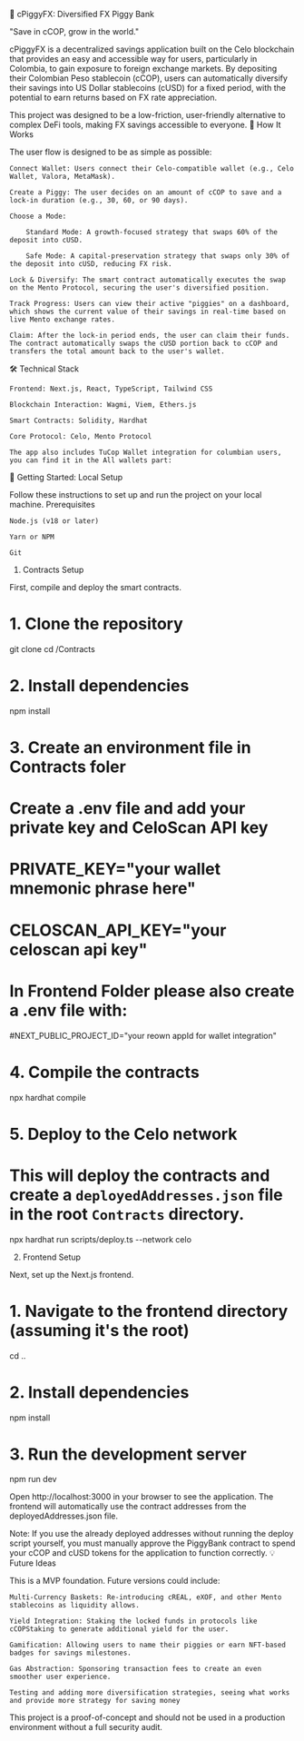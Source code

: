 🐷 cPiggyFX: Diversified FX Piggy Bank

"Save in cCOP, grow in the world."

cPiggyFX is a decentralized savings application built on the Celo blockchain that provides an easy and accessible way for users, particularly in Colombia, to gain exposure to foreign exchange markets. By depositing their Colombian Peso stablecoin (cCOP), users can automatically diversify their savings into US Dollar stablecoins (cUSD) for a fixed period, with the potential to earn returns based on FX rate appreciation.

This project was designed to be a low-friction, user-friendly alternative to complex DeFi tools, making FX savings accessible to everyone.
🚀 How It Works

The user flow is designed to be as simple as possible:

    Connect Wallet: Users connect their Celo-compatible wallet (e.g., Celo Wallet, Valora, MetaMask).

    Create a Piggy: The user decides on an amount of cCOP to save and a lock-in duration (e.g., 30, 60, or 90 days).

    Choose a Mode:

        Standard Mode: A growth-focused strategy that swaps 60% of the deposit into cUSD.

        Safe Mode: A capital-preservation strategy that swaps only 30% of the deposit into cUSD, reducing FX risk.

    Lock & Diversify: The smart contract automatically executes the swap on the Mento Protocol, securing the user's diversified position.

    Track Progress: Users can view their active "piggies" on a dashboard, which shows the current value of their savings in real-time based on live Mento exchange rates.

    Claim: After the lock-in period ends, the user can claim their funds. The contract automatically swaps the cUSD portion back to cCOP and transfers the total amount back to the user's wallet.

🛠️ Technical Stack

    Frontend: Next.js, React, TypeScript, Tailwind CSS

    Blockchain Interaction: Wagmi, Viem, Ethers.js

    Smart Contracts: Solidity, Hardhat

    Core Protocol: Celo, Mento Protocol

    The app also includes TuCop Wallet integration for columbian users, you can find it in the All wallets part:

🏁 Getting Started: Local Setup

Follow these instructions to set up and run the project on your local machine.
Prerequisites

    Node.js (v18 or later)

    Yarn or NPM

    Git

1. Contracts Setup

First, compile and deploy the smart contracts.

# 1. Clone the repository
git clone <your-repo-url>
cd <your-repo-folder>/Contracts

# 2. Install dependencies
npm install

# 3. Create an environment file in Contracts foler
# Create a .env file and add your private key and CeloScan API key
# PRIVATE_KEY="your wallet mnemonic phrase here"
# CELOSCAN_API_KEY="your celoscan api key"

# In Frontend Folder please also create a .env file with:
#NEXT_PUBLIC_PROJECT_ID="your reown appId for wallet integration"

# 4. Compile the contracts
npx hardhat compile

# 5. Deploy to the Celo network
# This will deploy the contracts and create a `deployedAddresses.json` file in the root `Contracts` directory.
npx hardhat run scripts/deploy.ts --network celo

2. Frontend Setup

Next, set up the Next.js frontend.

# 1. Navigate to the frontend directory (assuming it's the root)
cd .. 

# 2. Install dependencies
npm install

# 3. Run the development server
npm run dev

Open http://localhost:3000 in your browser to see the application. The frontend will automatically use the contract addresses from the deployedAddresses.json file.

Note: If you use the already deployed addresses without running the deploy script yourself, you must manually approve the PiggyBank contract to spend your cCOP and cUSD tokens for the application to function correctly.
💡 Future Ideas

This  is a MVP foundation. Future versions could include:

    Multi-Currency Baskets: Re-introducing cREAL, eXOF, and other Mento stablecoins as liquidity allows.

    Yield Integration: Staking the locked funds in protocols like cCOPStaking to generate additional yield for the user.

    Gamification: Allowing users to name their piggies or earn NFT-based badges for savings milestones.

    Gas Abstraction: Sponsoring transaction fees to create an even smoother user experience.

    Testing and adding more diversification strategies, seeing what works and provide more strategy for saving money

This project is a proof-of-concept and should not be used in a production environment without a full security audit.
